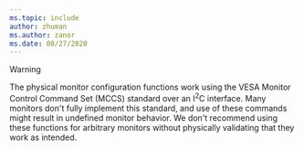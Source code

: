 ```yaml
---
ms.topic: include
author: zhuman
ms.author: zanor
ms.date: 08/27/2020
---
```


> [!WARNING]
> The physical monitor configuration functions work using the VESA Monitor Control Command Set (MCCS) standard over an I<sup>2</sup>C interface. Many monitors don't fully implement this standard, and use of these commands might result in undefined monitor behavior. We don't recommend using these functions for arbitrary monitors without physically validating that they work as intended.
